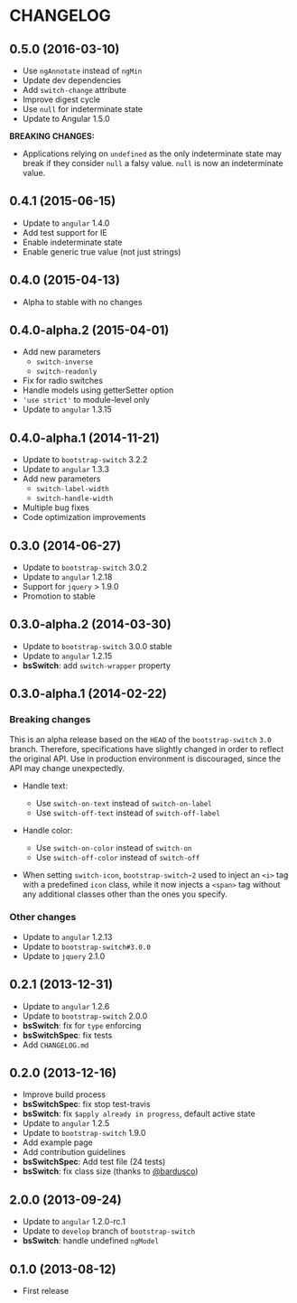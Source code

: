 CHANGELOG
=========

## 0.5.0 (2016-03-10)

- Use `ngAnnotate` instead of `ngMin`
- Update dev dependencies
- Add `switch-change` attribute
- Improve digest cycle
- Use `null` for indeterminate state
- Update to Angular 1.5.0

**BREAKING CHANGES:**

- Applications relying on `undefined` as the only indeterminate state
  may break if they consider `null` a falsy value. `null` is now an 
  indeterminate value.

## 0.4.1 (2015-06-15)

- Update to `angular` 1.4.0
- Add test support for IE
- Enable indeterminate state
- Enable generic true value (not just strings)

## 0.4.0 (2015-04-13)

- Alpha to stable with no changes

## 0.4.0-alpha.2 (2015-04-01)

- Add new parameters
  - `switch-inverse`
  - `switch-readonly`
- Fix for radio switches
- Handle models using getterSetter option
- `'use strict'` to module-level only
- Update to `angular` 1.3.15

## 0.4.0-alpha.1 (2014-11-21)

- Update to `bootstrap-switch` 3.2.2
- Update to `angular` 1.3.3
- Add new parameters
  - `switch-label-width`
  - `switch-handle-width`
- Multiple bug fixes
- Code optimization improvements

## 0.3.0 (2014-06-27)

- Update to `bootstrap-switch` 3.0.2
- Update to `angular` 1.2.18
- Support for `jquery` > 1.9.0
- Promotion to stable

## 0.3.0-alpha.2 (2014-03-30)

- Update to `bootstrap-switch` 3.0.0 stable
- Update to `angular` 1.2.15
- **bsSwitch**: add `switch-wrapper` property

## 0.3.0-alpha.1 (2014-02-22)

### Breaking changes

This is an alpha release based on the `HEAD` of the `bootstrap-switch` `3.0` branch. Therefore, specifications
have slightly changed in order to reflect the original API. Use in production environment is discouraged, since the API
may change unexpectedly.

- Handle text:
  - Use `switch-on-text` instead of `switch-on-label`
  - Use `switch-off-text` instead of `switch-off-label`
- Handle color:
  - Use `switch-on-color` instead of `switch-on`
  - Use `switch-off-color` instead of `switch-off`

- When setting `switch-icon`, `bootstrap-switch~2` used to inject an `<i>` tag with a predefined `icon` class,
while it now injects a `<span>` tag without any additional classes other than the ones you specify.

### Other changes

- Update to `angular` 1.2.13
- Update to `bootstrap-switch#3.0.0`
- Update to `jquery` 2.1.0

## 0.2.1 (2013-12-31)

- Update to `angular` 1.2.6
- Update to `bootstrap-switch` 2.0.0
- **bsSwitch**: fix for `type` enforcing
- **bsSwitchSpec**: fix tests
- Add `CHANGELOG.md`

## 0.2.0 (2013-12-16)

- Improve build process
- **bsSwitchSpec**: fix stop test-travis
- **bsSwitch**: fix `$apply already in progress`, default active state
- Update to `angular` 1.2.5
- Update to `bootstrap-switch` 1.9.0
- Add example page
- Add contribution guidelines
- **bsSwitchSpec**: Add test file (24 tests)
- **bsSwitch**: fix class size (thanks to [@bardusco](https://github.com/bardusco))

## 2.0.0 (2013-09-24)

- Update to `angular` 1.2.0-rc.1
- Update to `develop` branch of `bootstrap-switch`
- **bsSwitch**: handle undefined `ngModel`

## 0.1.0 (2013-08-12)

- First release
